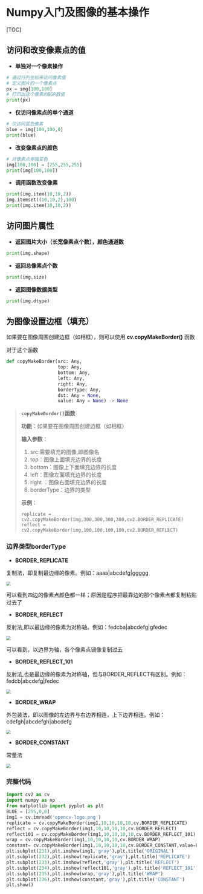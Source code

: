 # Numpy入门及图像的基本操作

[TOC]



## 访问和改变像素点的值

- **单独对一个像素操作**

```python
# 通过行列坐标来访问像素值
# 定义图片的一个像素点
px = img[100,100]
# 打印出这个像素的BGR数值
print(px)
```

- **仅访问像素点的单个通道**

```python
# 仅访问蓝色像素
blue = img[100,100,0]
print(blue)
```

- **改变像素点的颜色**

```python
# 对像素点单独变色
img[100,100] = [255,255,255]
print(img[100,100])
```

- **调用函数改变像素**

```python
print(img.item(10,10,2))
img.itemset((10,10,2),100)
print(img.item(10,10,2))
```



## 访问图片属性

- **返回图片大小（长宽像素点个数），颜色通道数**

```python
print(img.shape)
```

- **返回总像素点个数**

```python
print(img.size)
```

- **返回图像数据类型**

```python
print(img.dtype)
```



## 为图像设置边框（填充）

如果要在图像周围创建边框（如相框），则可以使用 **cv.copyMakeBorder()** 函数

对于这个函数

```python
def copyMakeBorder(src: Any,
                   top: Any,
                   bottom: Any,
                   left: Any,
                   right: Any,
                   borderType: Any,
                   dst: Any = None,
                   value: Any = None) -> None
```



> **`copyMakeBorder()`函数**
>
> **功能**：如果要在图像周围创建边框（如相框）
>
> **输入参数**：
>
> 1. src:需要填充的图像,即图像名
> 2. top：图像上面填充边界的长度
> 3. bottom：图像上下面填充边界的长度
> 4. left：图像左面填充边界的长度
> 5. right ：图像右面填充边界的长度
> 6. borderType：边界的类型
>
> **示例**：
>
> `replicate = cv2.copyMakeBorder(img,300,300,300,300,cv2.BORDER_REPLICATE)`
> `reflect = cv2.copyMakeBorder(img,100,100,100,100,cv2.BORDER_REFLECT)`



### 边界类型borderType

- **BORDER_REPLICATE**

复制法，即复制最边缘的像素。例如：aaaa|abcdefg|ggggg

<img src="https://s3.bmp.ovh/imgs/2022/02/6f62d91d145ec04b.png" style="zoom:67%;" />

可以看到四边的像素点颜色都一样；原因是程序把最靠边的那个像素点都复制粘贴过去了



- **BORDER_REFLECT**

反射法,即以最边缘的像素为对称轴。例如：fedcba|abcdefg|gfedec

<img src="https://s3.bmp.ovh/imgs/2022/02/466beb64ee1be84f.png" style="zoom:67%;" />

可以看到，以边界为轴，各个像素点镜像复制过去



- **BORDER_REFLECT_101**

反射法,也是最边缘的像素为对称轴，但与BORDER_REFLECT有区别。例如：fedcb|abcdefg|fedec

<img src="https://s3.bmp.ovh/imgs/2022/02/9147ec2050c8209a.png" style="zoom:67%;" />



- **BORDER_WRAP**

外包装法，即以图像的左边界与右边界相连，上下边界相连。例如：cdefgh|abcdefgh|abcdefg

<img src="https://s3.bmp.ovh/imgs/2022/02/691fa3c972069e4c.png" style="zoom:67%;" />



- **BORDER_CONSTANT**

常量法

<img src="https://s3.bmp.ovh/imgs/2022/02/b6209ab02bb12db9.png" style="zoom:67%;" />





### 完整代码

```python
import cv2 as cv
import numpy as np
from matplotlib import pyplot as plt
BLUE = [255,0,0]
img1 = cv.imread('opencv-logo.png')
replicate = cv.copyMakeBorder(img1,10,10,10,10,cv.BORDER_REPLICATE)
reflect = cv.copyMakeBorder(img1,10,10,10,10,cv.BORDER_REFLECT)
reflect101 = cv.copyMakeBorder(img1,10,10,10,10,cv.BORDER_REFLECT_101)
wrap = cv.copyMakeBorder(img1,10,10,10,10,cv.BORDER_WRAP)
constant= cv.copyMakeBorder(img1,10,10,10,10,cv.BORDER_CONSTANT,value=BLUE)
plt.subplot(231),plt.imshow(img1,'gray'),plt.title('ORIGINAL')
plt.subplot(232),plt.imshow(replicate,'gray'),plt.title('REPLICATE')
plt.subplot(233),plt.imshow(reflect,'gray'),plt.title('REFLECT')
plt.subplot(234),plt.imshow(reflect101,'gray'),plt.title('REFLECT_101')
plt.subplot(235),plt.imshow(wrap,'gray'),plt.title('WRAP')
plt.subplot(236),plt.imshow(constant,'gray'),plt.title('CONSTANT')
plt.show()
```

